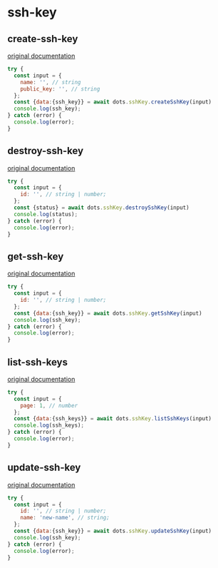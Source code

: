 # ssh-key

## create-ssh-key
[original documentation](https://developers.digitalocean.com/documentation/v2/#create-a-new-key)
```javascript
try {
  const input = {
    name: '', // string
    public_key: '', // string
  };
  const {data:{ssh_key}} = await dots.sshKey.createSshKey(input)
  console.log(ssh_key);
} catch (error) {
  console.log(error);
}
```

## destroy-ssh-key
[original documentation](https://developers.digitalocean.com/documentation/v2/#destroy-a-key)
```javascript
try {
  const input = {
    id: '', // string | number;
  };
  const {status} = await dots.sshKey.destroySshKey(input)
  console.log(status);
} catch (error) {
  console.log(error);
}
```

## get-ssh-key
[original documentation](https://developers.digitalocean.com/documentation/v2/#retrieve-an-existing-key)
```javascript
try {
  const input = {
    id: '', // string | number;
  };
  const {data:{ssh_key}} = await dots.sshKey.getSshKey(input)
  console.log(ssh_key);
} catch (error) {
  console.log(error);
}
```

## list-ssh-keys
[original documentation](https://developers.digitalocean.com/documentation/v2/#list-all-keys)
```javascript
try {
  const input = {
    page: 1, // number
  };
  const {data:{ssh_keys}} = await dots.sshKey.listSshKeys(input)
  console.log(ssh_keys);
} catch (error) {
  console.log(error);
}
```

## update-ssh-key
[original documentation](https://developers.digitalocean.com/documentation/v2/#update-a-key)
```javascript
try {
  const input = {
    id: '', // string | number;
    name: 'new-name', // string;
  };
  const {data:{ssh_key}} = await dots.sshKey.updateSshKey(input)
  console.log(ssh_key);
} catch (error) {
  console.log(error);
}
```

<!-- TODO: ref field `id` -> `ssh_key_id` -->
